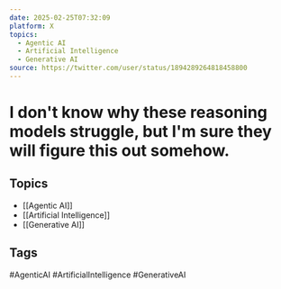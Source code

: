 ```yaml
---
date: 2025-02-25T07:32:09
platform: X
topics:
  - Agentic AI
  - Artificial Intelligence
  - Generative AI
source: https://twitter.com/user/status/1894289264818458800
---
```

# I don't know why these reasoning models struggle, but I'm sure they will figure this out somehow.

## Topics
- [[Agentic AI]]
- [[Artificial Intelligence]]
- [[Generative AI]]

## Tags
#AgenticAI #ArtificialIntelligence #GenerativeAI